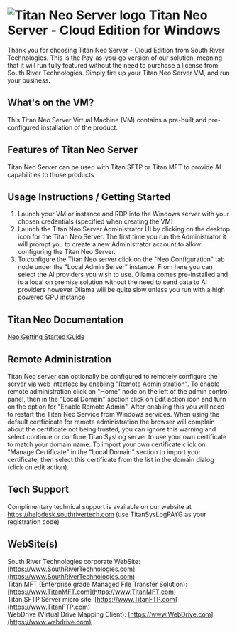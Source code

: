 # <img src="https://srtcdnstorage.blob.core.windows.net/software/nextgen/slserver/titansyslog48.png" alt="Titan Neo Server logo"> Titan Neo Server - Cloud Edition for Windows </img>

Thank you for choosing Titan Neo Server - Cloud Edition from South River Technologies. This is the Pay-as-you-go version of our solution, meaning that it will run fully featured without the need to purchase a license from South River Technologies. Simply fire up your Titan Neo Server VM, and run your business.

## What's on the VM?

This Titan Neo Server Virtual Machine (VM) contains a pre-built and pre-configured installation of the product.

## Features of Titan Neo Server

Titan Neo Server can be used with Titan SFTP or Titan MFT to provide AI capabilities to those products

## Usage Instructions / Getting Started 

1. Launch your VM or instance and RDP into the Windows server with your chosen credentials (specified when creating the VM)
2. Launch the Titan Neo Server Administrator UI by clicking on the desktop icon for the Titan Neo Server. The first time you run the Administrator it will prompt you to create a new Administrator account to allow configuring the Titan Neo Server.
3. To configure the Titan Neo server click on the "Neo Configuration" tab node under the "Local Admin Server" instance. From here you can select the AI providers you wish to use. Ollama comes pre-installed and is a local on premise solution without the need to send data to AI providers however Ollama will be quite slow unless you run with a high powered GPU instance

## Titan Neo Documentation

[Neo Getting Started Guide](https://github.com/southrivertech/titanneo.pub/blob/main/cloud-marketplace/gettingstarted.pdf)

## Remote Administration

Titan Neo server can optionally be configured to remotely configure the server via web interface by enabling "Remote Administration". To enable remote administration click on "Home" node on the left of the admin control panel, then in the "Local Domain" section click on Edit action icon and turn on the option for "Enable Remote Admin". After enabling this you will need to restart the Titan Neo Service from Windows services. When using the default certficicate for remote administration the browser will complain about the certificate not being trusted, you can ignore this warning and select continue or confiure Titan SysLog server to use your own certificate to match your domain name. To import your own certificate click on "Manage Certificate" in the "Local Domain" section to import your certificate, then select this certificate from the list in the domain dialog (click on edit action).

## Tech Support

Complimentary technical support is available on our website at https://helpdesk.southrivertech.com (use TitanSysLogPAYG as your registration code)

## WebSite(s)

South River Technologies corporate WebSite:  [https://www.SouthRiverTechnologies.com](https://www.SouthRiverTechnologies.com)<br/>
Titan MFT (Enterprise grade Managed File Transfer Solution): [https://www.TitanMFT.com](https://www.TitanMFT.com)<br/>
Titan SFTP Server micro site: [https://www.TitanFTP.com](https://www.TitanFTP.com)<br/>
WebDrive (Virtual Drive Mapping Client): [https://www.WebDrive.com](https://www.webdrive.com)<br/>
